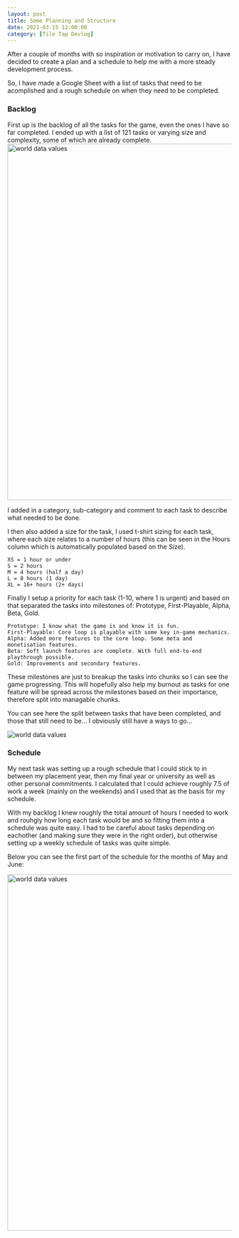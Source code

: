 ```yaml
---
layout: post
title: Some Planning and Structure
date: 2021-03-15 12:00:00
category: [Tile Tap Devlog]
---
```


After a couple of months with so inspiration or motivation to carry on, I have decided to create a plan and a schedule to help me with a more steady development process.

So, I have made a Google Sheet with a list of tasks that need to be acomplished and a rough schedule on when they need to be completed.

<h3>Backlog</h3>
First up is the backlog of all the tasks for the game, even the ones I have so far completed. I ended up with a list of 121 tasks or varying size and complexity, some of which are already complete. 

<img src="{{ site.baseurl }}/assets/blog/TileTap2/planning-backlog.png" alt="world data values" style="width: 800px;"/>

I added in a category, sub-category and comment to each task to describe what needed to be done.

I then also added a size for the task, I used t-shirt sizing for each task, where each size relates to a number of hours (this can be seen in the Hours column which is automatically populated based on the Size).

```
XS = 1 hour or under
S = 2 hours
M = 4 hours (half a day)
L = 8 hours (1 day)
XL = 16+ hours (2+ days)
```

Finally I setup a priority for each task (1-10, where 1 is urgent) and based on that separated the tasks into milestones of: Prototype, First-Playable, Alpha, Beta, Gold. 

```
Prototype: I know what the game is and know it is fun.
First-Playable: Core loop is playable with some key in-game mechanics.
Alpha: Added more features to the core loop. Some meta and monetisation features.
Beta: Soft launch features are complete. With full end-to-end playthrough possible.
Gold: Improvements and secondary features.
```

These milestones are just to breakup the tasks into chunks so I can see the game progressing. This will hopefully also help my burnout as tasks for one feature will be spread across the milestones based on their importance, therefore split into managable chunks.

You can see here the split between tasks that have been completed, and those that still need to be... I obviously still have a ways to go...

<img src="{{ site.baseurl }}/assets/blog/TileTap2/planning-backlog-status-chart.png" alt="world data values"/>

<h3>Schedule</h3>
My next task was setting up a rough schedule that I could stick to in between my placement year, then my final year or university as well as other personal commitments. I calculated that I could achieve roughly 7.5 of work a week (mainly on the weekends) and I used that as the basis for my schedule.

With my backlog I knew roughly the total amount of hours I needed to work and rouhgly how long each task would be and so fitting them into a schedule was quite easy. I had to be careful about tasks depending on eachother (and making sure they were in the right order), but otherwise setting up a weekly schedule of tasks was quite simple.

Below you can see the first part of the schedule for the months of May and June:

<img src="{{ site.baseurl }}/assets/blog/TileTap2/planning-schedule.png" alt="world data values" style="width: 800px;"/>